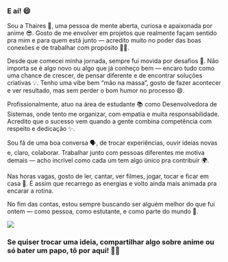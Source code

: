 ### E aí! 😄
Sou a Thaires 👋, uma pessoa de mente aberta, curiosa e apaixonada por anime 😎. Gosto de me envolver em projetos que realmente façam sentido pra mim e para quem está junto — acredito muito no poder das boas conexões e de trabalhar com propósito 🤝✨.

Desde que comecei minha jornada, sempre fui movida por desafios 💪. Não importa se é algo novo ou algo que já conheço bem — encaro tudo como uma chance de crescer, de pensar diferente e de encontrar soluções criativas 💡. Tenho uma vibe bem “mão na massa”, gosto de fazer acontecer e ver resultado, mas sem perder o bom humor no processo 😄.

Profissionalmente, atuo na área de estudante 📚 como Desenvolvedora de Sistemas, onde tento me organizar, com empatia e muita responsabilidade. Acredito que o sucesso vem quando a gente combina competência com respeito e dedicação ✨.

Sou fã de uma boa conversa 🗣️, de trocar experiências, ouvir ideias novas e, claro, colaborar. Trabalhar junto com pessoas diferentes me motiva demais — acho incrível como cada um tem algo único pra contribuir 🌍.

Nas horas vagas, gosto de ler, cantar, ver filmes, jogar, tocar e ficar em casa 🎀. É assim que recarrego as energias e volto ainda mais animada pra encarar a rotina.

No fim das contas, estou sempre buscando ser alguém melhor do que fui ontem — como pessoa, como estutante, e como parte do mundo 🌱.

<img src="https://tenor.com/pt-BR/view/happy-mushi-happy-muichiro-muichiro-happy-demon-slayer-happy-happy-demon-slayer-gif-13613595104540193670.gif" style="display: block; margin-left: auto; margin-right: auto;"/>



### Se quiser trocar uma ideia, compartilhar algo sobre anime ou só bater um papo, tô por aqui! 📩😊
<!---
Thairessousa24/Thairessousa24 is a ✨ special ✨ repository because its `README.md` (this file) appears on your GitHub profile.
You can click the Preview link to take a look at your changes.
--->
